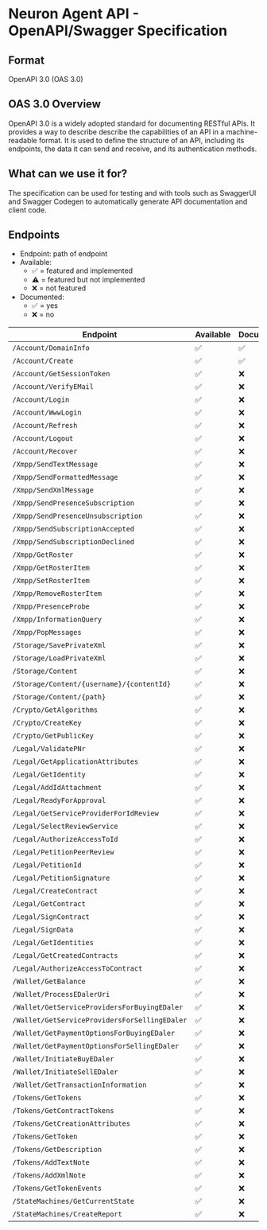 # Neuron Agent API - OpenAPI/Swagger Specification

## Format

OpenAPI 3.0 (OAS 3.0)

## OAS 3.0 Overview

OpenAPI 3.0 is a widely adopted standard for documenting RESTful APIs. It provides a way to describe describe the capabilities of an API in a machine-readable format.
It is used to define the structure of an API, including its endpoints, the data it can send and receive, and its authentication methods.

## What can we use it for?

The specification can be used for testing and with tools such as SwaggerUI and Swagger Codegen to automatically generate API documentation and client code.

## Endpoints

- Endpoint: path of endpoint
- Available: 
  - ✅ = featured and implemented
  - ⚠️ = featured but not implemented
  - ❌ = not featured
- Documented:
  - ✅ = yes
  - ❌ = no

| Endpoint                                     | Available      | Documented      |
|----------------------------------------------|----------------|-----------------|
| `/Account/DomainInfo`                        | ✅             |✅              |
| `/Account/Create`                            | ✅             |✅              |
| `/Account/GetSessionToken`                   | ✅             |❌              |
| `/Account/VerifyEMail`                       | ✅             |❌              |
| `/Account/Login`                             | ✅             |❌              |
| `/Account/WwwLogin`                          | ✅             |❌              |
| `/Account/Refresh`                           | ✅             |❌              |
| `/Account/Logout`                            | ✅             |❌              |
| `/Account/Recover`                           | ✅             |❌              |
| `/Xmpp/SendTextMessage`                      | ✅             |❌              |
| `/Xmpp/SendFormattedMessage`                 | ✅             |❌              |
| `/Xmpp/SendXmlMessage`                       | ✅             |❌              |
| `/Xmpp/SendPresenceSubscription`             | ✅             |❌              |
| `/Xmpp/SendPresenceUnsubscription`           | ✅             |❌              |
| `/Xmpp/SendSubscriptionAccepted`             | ✅             |❌              |
| `/Xmpp/SendSubscriptionDeclined`             | ✅             |❌              |
| `/Xmpp/GetRoster`                            | ✅             |❌              |
| `/Xmpp/GetRosterItem`                        | ✅             |❌              |
| `/Xmpp/SetRosterItem`                        | ✅             |❌              |
| `/Xmpp/RemoveRosterItem`                     | ✅             |❌              |
| `/Xmpp/PresenceProbe`                        | ✅             |❌              |
| `/Xmpp/InformationQuery`                     | ✅             |❌              |
| `/Xmpp/PopMessages`                          | ✅             |❌              |
| `/Storage/SavePrivateXml`                    | ✅             |❌              |
| `/Storage/LoadPrivateXml`                    | ✅             |❌              |
| `/Storage/Content`                           | ✅             |❌              |
| `/Storage/Content/{username}/{contentId}`    | ✅             |❌              |
| `/Storage/Content/{path}`                    | ✅             |❌              |
| `/Crypto/GetAlgorithms`                      | ✅             |❌              |
| `/Crypto/CreateKey`                          | ✅             |❌              |
| `/Crypto/GetPublicKey`                       | ✅             |❌              |
| `/Legal/ValidatePNr`                         | ✅             |❌              |
| `/Legal/GetApplicationAttributes`            | ✅             |❌              |
| `/Legal/GetIdentity`                         | ✅             |❌              |
| `/Legal/AddIdAttachment`                     | ✅             |❌              |
| `/Legal/ReadyForApproval`                    | ✅             |❌              |
| `/Legal/GetServiceProviderForIdReview`       | ✅             |❌              |
| `/Legal/SelectReviewService`                 | ✅             |❌              |
| `/Legal/AuthorizeAccessToId`                 | ✅             |❌              |
| `/Legal/PetitionPeerReview`                  | ✅             |❌              |
| `/Legal/PetitionId`                          | ✅             |❌              |
| `/Legal/PetitionSignature`                   | ✅             |❌              |
| `/Legal/CreateContract`                      | ✅             |❌              |
| `/Legal/GetContract`                         | ✅             |❌              |
| `/Legal/SignContract`                        | ✅             |❌              |
| `/Legal/SignData`                            | ✅             |❌              |
| `/Legal/GetIdentities`                       | ✅             |❌              |
| `/Legal/GetCreatedContracts`                 | ✅             |❌              |
| `/Legal/AuthorizeAccessToContract`           | ✅             |❌              |
| `/Wallet/GetBalance`                         | ✅             |❌              |
| `/Wallet/ProcessEDalerUri`                   | ✅             |❌              |
| `/Wallet/GetServiceProvidersForBuyingEDaler` | ✅             |❌              |
| `/Wallet/GetServiceProvidersForSellingEDaler`| ✅             |❌              |
| `/Wallet/GetPaymentOptionsForBuyingEDaler`   | ✅             |❌              |
| `/Wallet/GetPaymentOptionsForSellingEDaler`  | ✅             |❌              |
| `/Wallet/InitiateBuyEDaler`                  | ✅             |❌              |
| `/Wallet/InitiateSellEDaler`                 | ✅             |❌              |
| `/Wallet/GetTransactionInformation`          | ✅             |❌              |
| `/Tokens/GetTokens`                          | ✅             |❌              |
| `/Tokens/GetContractTokens`                  | ✅             |❌              |
| `/Tokens/GetCreationAttributes`              | ✅             |❌              |
| `/Tokens/GetToken`                           | ✅             |❌              |
| `/Tokens/GetDescription`                     | ✅             |❌              |
| `/Tokens/AddTextNote`                        | ✅             |❌              |
| `/Tokens/AddXmlNote`                         | ✅             |❌              |
| `/Tokens/GetTokenEvents`                     | ✅             |❌              |
| `/StateMachines/GetCurrentState`             | ✅             |❌              |
| `/StateMachines/CreateReport`                | ✅             |❌              |
